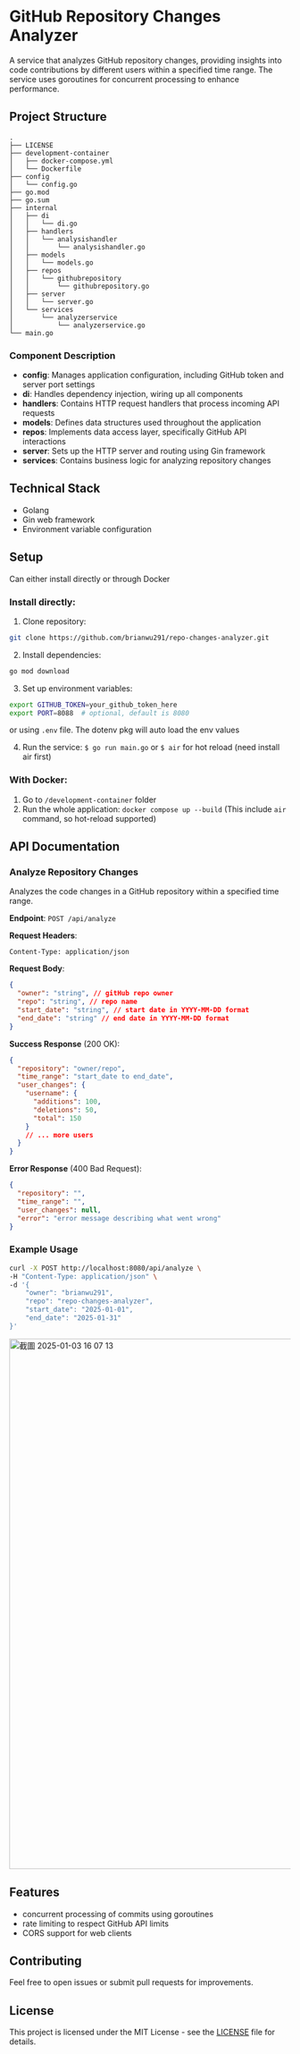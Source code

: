# GitHub Repository Changes Analyzer

A service that analyzes GitHub repository changes, providing insights into code contributions by different users within a specified time range. The service uses goroutines for concurrent processing to enhance performance.

## Project Structure

```
.
├── LICENSE
├── development-container
│   ├── docker-compose.yml
│   └── Dockerfile
├── config
│   └── config.go
├── go.mod
├── go.sum
├── internal
│   ├── di
│   │   └── di.go
│   ├── handlers
│   │   └── analysishandler
│   │       └── analysishandler.go
│   ├── models
│   │   └── models.go
│   ├── repos
│   │   └── githubrepository
│   │       └── githubrepository.go
│   ├── server
│   │   └── server.go
│   └── services
│       └── analyzerservice
│           └── analyzerservice.go
└── main.go
```

### Component Description

- **config**: Manages application configuration, including GitHub token and server port settings
- **di**: Handles dependency injection, wiring up all components
- **handlers**: Contains HTTP request handlers that process incoming API requests
- **models**: Defines data structures used throughout the application
- **repos**: Implements data access layer, specifically GitHub API interactions
- **server**: Sets up the HTTP server and routing using Gin framework
- **services**: Contains business logic for analyzing repository changes

## Technical Stack

- Golang
- Gin web framework
- Environment variable configuration

## Setup

Can either install directly or through Docker

### Install directly:

1. Clone repository:

```bash
git clone https://github.com/brianwu291/repo-changes-analyzer.git
```

2. Install dependencies:

```bash
go mod download
```

3. Set up environment variables:

```bash
export GITHUB_TOKEN=your_github_token_here
export PORT=8088  # optional, default is 8080
```

or using `.env` file. The dotenv pkg will auto load the env values

4. Run the service:
   `$ go run main.go` or `$ air` for hot reload (need install air first)

### With Docker:

1. Go to `/development-container` folder
2. Run the whole application:
   `docker compose up --build`
   (This include `air` command, so hot-reload supported)

## API Documentation

### Analyze Repository Changes

Analyzes the code changes in a GitHub repository within a specified time range.

**Endpoint**: `POST /api/analyze`

**Request Headers**:

```
Content-Type: application/json
```

**Request Body**:

```json
{
  "owner": "string", // gitHub repo owner
  "repo": "string", // repo name
  "start_date": "string", // start date in YYYY-MM-DD format
  "end_date": "string" // end date in YYYY-MM-DD format
}
```

**Success Response** (200 OK):

```json
{
  "repository": "owner/repo",
  "time_range": "start_date to end_date",
  "user_changes": {
    "username": {
      "additions": 100,
      "deletions": 50,
      "total": 150
    }
    // ... more users
  }
}
```

**Error Response** (400 Bad Request):

```json
{
  "repository": "",
  "time_range": "",
  "user_changes": null,
  "error": "error message describing what went wrong"
}
```

### Example Usage

```bash
curl -X POST http://localhost:8080/api/analyze \
-H "Content-Type: application/json" \
-d '{
    "owner": "brianwu291",
    "repo": "repo-changes-analyzer",
    "start_date": "2025-01-01",
    "end_date": "2025-01-31"
}'
```

<img width="949" alt="截圖 2025-01-03 16 07 13" src="https://github.com/user-attachments/assets/f811c6ed-77e8-4baf-a13e-56bad5ace0f0" />


## Features

- concurrent processing of commits using goroutines
- rate limiting to respect GitHub API limits
- CORS support for web clients

## Contributing

Feel free to open issues or submit pull requests for improvements.

## License

This project is licensed under the MIT License - see the [LICENSE](LICENSE) file for details.
